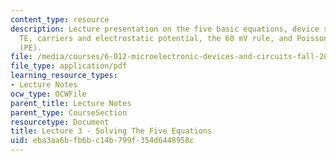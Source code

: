 ```yaml
---
content_type: resource
description: Lecture presentation on the five basic equations, device structures in
  TE, carriers and electrostatic potential, the 60 mV rule, and Poisson's equation
  (PE).
file: /media/courses/6-012-microelectronic-devices-and-circuits-fall-2009/eba3aa6bfb6bc14b799f354d6448958c_MIT6_012F09_lec03.pdf
file_type: application/pdf
learning_resource_types:
- Lecture Notes
ocw_type: OCWFile
parent_title: Lecture Notes
parent_type: CourseSection
resourcetype: Document
title: Lecture 3 - Solving The Five Equations
uid: eba3aa6b-fb6b-c14b-799f-354d6448958c
---
```

